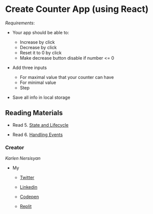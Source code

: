 # Create Counter App (using React)

_Requirements_:

- Your app should be able to:

  - Increase by click
  - Decrease by click
  - Reset it to 0 by click
  - Make decrease button disable if number <= 0

- Add three inputs

  - For maximal value that your counter can have
  - For minimal value
  - Step

- Save all info in local storage

## Reading Materials

- Read 5. [State and Lifecycle](https://reactjs.org/docs/state-and-lifecycle.html)

- Read 6. [Handling Events](https://reactjs.org/docs/handling-events.html)


### Creator

_Karlen Nersisyan_

- My

  - [Twitter](https://twitter.com/nersisyan_karl)

  - [Linkedin](https://www.linkedin.com/in/karlen-nersisyan/)

  - [Codepen](https://codepen.io/karlennersisyan/)

  - [Replit](https://replit.com/@KarlenNersisyan)
